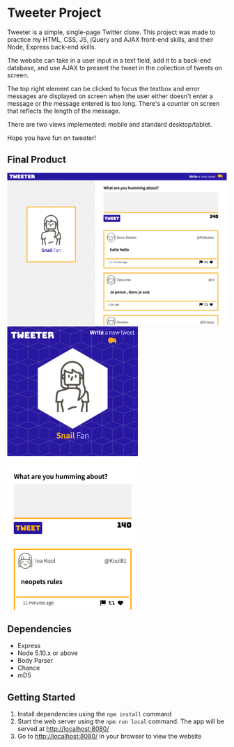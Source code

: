 # Tweeter Project

Tweeter is a simple, single-page Twitter clone. This project was made to practice my HTML, CSS, JS, jQuery and AJAX front-end skills, and their Node, Express back-end skills.

The website can take in a user input in a text field, add it to a back-end database, and use AJAX to present the tweet in the collection of tweets on screen.

The top right element can be clicked to focus the textbox and error messages are displayed on screen when the user either doesn't enter a message or the message entered is too long. There's a counter on screen that reflects the length of the message.

There are two views implemented: mobile and standard desktop/tablet.

Hope you have fun on tweeter!

## Final Product

!["desktop layout"](https://github.com/paige-clark/tweeter/blob/master/docs/localhost_8080_(iPad%20Air).png)
<img src="https://github.com/paige-clark/tweeter/blob/master/docs/localhost_8080_(iPhone%20XR).png" width="300">

## Dependencies

- Express
- Node 5.10.x or above
- Body Parser
- Chance
- mD5

## Getting Started

1. Install dependencies using the `npm install` command
2. Start the web server using the `npm run local` command. The app will be served at <http://localhost:8080/>
3. Go to <http://localhost:8080/> in your browser to view the website